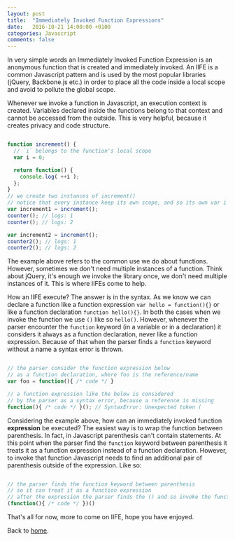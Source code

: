 ```yaml
---
layout: post
title:  "Immediately Invoked Function Expressions"
date:   2016-10-21 14:00:00 +0100
categories: Javascript
comments: false
---
```


In very simple words an Immediately Invoked Function Expression is an anonymous function that is created and immediately invoked. An IIFE is a common Javascript pattern and 
is used by the most popular libraries (jQuery, Backbone.js etc.) in order to place all the code inside a local scope and avoid to pollute the global scope.

Whenever we invoke a function in Javascript, an execution context is created. Variables declared inside the functions belong to that context and cannot be accessed 
from the outside. This is very helpful, because it creates privacy and code structure.

```javascript

function increment() {
  // `i` belongs to the function's local scope
  var i = 0;

  return function() {
    console.log( ++i );
  };
}
// we create two instances of increment()
// notice that every instance keep its own scope, and so its own var i value
var increment1 = increment();
counter(); // logs: 1
counter(); // logs: 2

var increment2 = increment();
counter2(); // logs: 1
counter2(); // logs: 2

```

The example above refers to the common use we do about functions. However, sometimes we don't need multiple instances of a function. Think about jQuery, it's enough we invoke
the library once, we don't need multiple instances of it. This is where IIFEs come to help.

How an IIFE execute? The answer is in the syntax. As we know we can declare a function like a function expression `var hello = function(){}` or like a function declaration 
`function hello(){}`. In both the cases when we invoke the function we use `()` like so `hello()`. However, whenever the parser encounter the `function` keyword 
(in a variable or in a declaration) it considers it always as a function declaration, never like a function expression. 
Because of that when the parser finds a `function` keyword without a name a syntax error is thrown.

```javascript

// the parser consider the function expression below
// as a function declaration, where foo is the reference/name
var foo = function(){ /* code */ }

// a function expression like the below is considered
// by the parser as a syntax error, because a reference is missing
function(){ /* code */ }(); // SyntaxError: Unexpected token (

```

Considering the example above, how can an immediately invoked function **expression** be executed? 
The easiest way is to wrap the function between parenthesis. In fact, in Javascript parenthesis can't contain statements. 
At this point when the parser find the `function` keyword between parenthesis it treats it as a function expression instead of a function declaration. However, to invoke that function Javascript needs to find an additional pair of parenthesis outside of the expression. Like so:

```javascript

// the parser finds the function keyword between parenthesis
// so it can treat it as a function expression
// after the expression the parser finds the () and so invoke the function expression immediately
(function(){ /* code */ })()

```

That's all for now, more to come on IIFE, hope you have enjoyed.

Back to [home](/).
